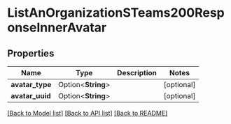 # ListAnOrganizationSTeams200ResponseInnerAvatar

## Properties

Name | Type | Description | Notes
------------ | ------------- | ------------- | -------------
**avatar_type** | Option<**String**> |  | [optional]
**avatar_uuid** | Option<**String**> |  | [optional]

[[Back to Model list]](../README.md#documentation-for-models) [[Back to API list]](../README.md#documentation-for-api-endpoints) [[Back to README]](../README.md)



